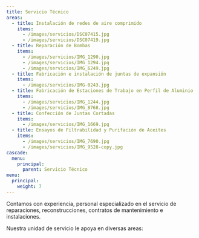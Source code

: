 ```yaml
---
title: Servicio Técnico
areas:
  - title: Instalación de redes de aire comprimido
    items:
      - /images/servicios/DSC07415.jpg
      - /images/servicios/DSC07419.jpg
  - title: Reparación de Bombas
    items:
      - /images/servicios/IMG_1290.jpg
      - /images/servicios/IMG_1294.jpg
      - /images/servicios/IMG_6249.jpg
  - title: Fabricación e instalación de juntas de expansión
    items:
      - /images/servicios/IMG-0243.jpg
  - title: Fabricación de Estaciones de Trabajo en Perfil de Aluminio
    items:
      - /images/servicios/IMG_1244.jpg
      - /images/servicios/IMG_8768.jpg
  - title: Confección de Juntas Cortadas
    items:
      - /images/servicios/IMG_1669.jpg
  - title: Ensayos de Filtrabilidad y Purifación de Aceites
    items:
      - /images/servicios/IMG_7690.jpg
      - /images/servicios/IMG_9528-copy.jpg
cascade:
  menu:
    principal:
      parent: Servicio Técnico
menu:
  principal:
    weight: 7
---
```



Contamos con experiencia, personal especializado en el servicio de reparaciones, reconstrucciones, contratos de mantenimiento e instalaciones.

Nuestra unidad de servicio le apoya en diversas areas:
